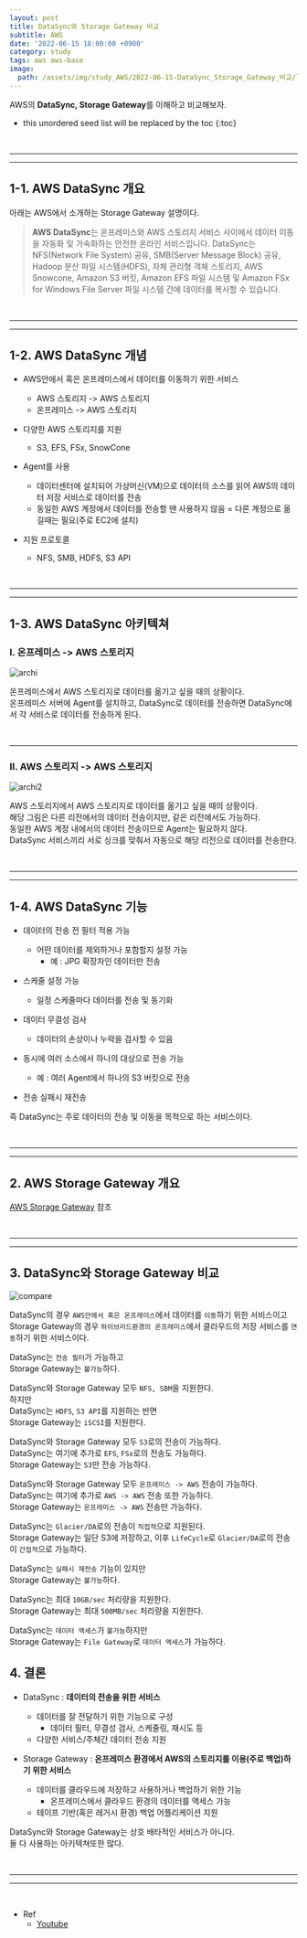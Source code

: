 ```yaml
---
layout: post
title: DataSync와 Storage Gateway 비교
subtitle: AWS
date: '2022-06-15 18:00:00 +0900'
category: study
tags: aws aws-base
image:
  path: /assets/img/study_AWS/2022-06-15-DataSync_Storage_Gateway_비교/logo.png
---
```


AWS의 **DataSync, Storage Gateway**를 이해하고 비교해보자.

<!--more-->

* this unordered seed list will be replaced by the toc
{:toc}

<br>
<hr/>
<hr/>

## 1-1. AWS DataSync 개요

아래는 AWS에서 소개하는 Storage Gateway 설명이다.

> **AWS DataSync**는 온프레미스와 AWS 스토리지 서비스 사이에서 데이터 이동을 자동화 및 가속화하는 안전한 온라인 서비스입니다. DataSync는 NFS(Network File System) 공유, SMB(Server Message Block) 공유, Hadoop 분산 파일 시스템(HDFS), 자체 관리형 객체 스토리지, AWS Snowcone, Amazon S3 버킷, Amazon EFS 파일 시스템 및 Amazon FSx for Windows File Server 파일 시스템 간에 데이터를 복사할 수 있습니다.

<br>
<hr/>
<hr/>

## 1-2. AWS DataSync 개념

* AWS안에서 혹은 온프레미스에서 데이터를 이동하기 위한 서비스
    + AWS 스토리지 -> AWS 스토리지
    + 온프레미스 -> AWS 스토리지

* 다양한 AWS 스토리지를 지원
    + S3, EFS, FSx, SnowCone

* Agent를 사용
    + 데이터센터에 설치되어 가상머신(VM)으로 데이터의 소스를 읽어 AWS의 데이터 저장 서비스로 데이터를 전송
    + 동일한 AWS 계정에서 데이터를 전송할 땐 사용하지 않음 = 다른 계정으로 옮길때는 필요(주로 EC2에 설치)

* 지원 프로토콜
    + NFS, SMB, HDFS, S3 API


<br>
<hr/>
<hr/>

## 1-3. AWS DataSync 아키텍쳐

### I. 온프레미스 -> AWS 스토리지

![archi](/assets/img/study_AWS/2022-06-15-DataSync_Storage_Gateway_비교/archi.png)

온프레미스에서 AWS 스토리지로 데이터를 옮기고 싶을 때의 상황이다.<br>
온프레미스 서버에 Agent를 설치하고, DataSync로 데이터를 전송하면 DataSync에서 각 서비스로 데이터를 전송하게 된다.

<br>
<hr/>

### II. AWS 스토리지 -> AWS 스토리지

![archi2](/assets/img/study_AWS/2022-06-15-DataSync_Storage_Gateway_비교/archi2.png)

AWS 스토리지에서 AWS 스토리지로 데이터를 옮기고 싶을 때의 상황이다.<br>
해당 그림은 다른 리전에서의 데이터 전송이지만, 같은 리전에서도 가능하다.<br>
동일한 AWS 계정 내에서의 데이터 전송이므로 Agent는 필요하지 않다.<br>
DataSync 서비스끼리 서로 싱크를 맞춰서 자동으로 해당 리전으로 데이터를 전송한다.

<br>
<hr/>
<hr/>

## 1-4. AWS DataSync 기능

* 데이터의 전송 전 필터 적용 가능
    + 어떤 데이터를 제외하거나 포함할지 설정 가능
        - 예 : JPG 확장자인 데이터만 전송

* 스케줄 설정 가능
    + 일정 스케줄마다 데이터를 전송 및 동기화

* 데이터 무결성 검사
    + 데이터의 손상이나 누락을 검사할 수 있음

* 동시에 여러 소스에서 하나의 대상으로 전송 가능
    + 예 : 여러 Agent에서 하나의 S3 버킷으로 전송

* 전송 실패시 재전송

즉 DataSync는 주로 데이터의 전송 및 이동을 목적으로 하는 서비스이다.

<br>
<hr/>
<hr/>

## 2. AWS Storage Gateway 개요

[AWS Storage Gateway](https://heoj10272.github.io/study/AWS_Storage_Gateway_%EC%9D%B4%ED%95%B4.html) 참조

<br>
<hr/>
<hr/>

## 3. DataSync와 Storage Gateway 비교

![compare](/assets/img/study_AWS/2022-06-15-DataSync_Storage_Gateway_비교/compare.png)

DataSync의 경우 `AWS안에서 혹은 온프레미스`에서 데이터를 `이동`하기 위한 서비스이고<br>
Storage Gateway의 경우 `하이브리드환경의 온프레미스`에서 클라우드의 저장 서비스를 `연동`하기 위한 서비스이다.

DataSync는 `전송 필터`가 가능하고<br>
Storage Gateway는 `불가능`하다.

DataSync와 Storage Gateway 모두 `NFS, SBM`을 지원한다.<br>
하지만<br>
DataSync는 `HDFS`, `S3 API`를 지원하는 반면<br>
Storage Gateway는 `iSCSI`를 지원한다.

DataSync와 Storage Gateway 모두 `S3`로의 전송이 가능하다.<br>
DataSync는 여기에 추가로 `EFS`, `FSx`로의 전송도 가능하다.<br>
Storage Gateway는 `S3`만 전송 가능하다.

DataSync와 Storage Gateway 모두 `온프레미스 -> AWS` 전송이 가능하다.<br>
DataSync는 여기에 추가로 `AWS -> AWS` 전송 또한 가능하다.<br>
Storage Gateway는 `온프레미스 -> AWS` 전송만 가능하다.

DataSync는 `Glacier/DA`로의 전송이 `직접적`으로 지원된다.<br>
Storage Gateway는 일단 S3에 저장하고, 이후 `LifeCycle`로 `Glacier/DA`로의 전송이 `간접적`으로 가능하다.

DataSync는 `실패시 재전송` 기능이 있지만<br>
Storage Gateway는 `불가능`하다.

DataSync는 최대 `10GB/sec` 처리량을 지원한다.<br>
Storage Gateway는 최대 `500MB/sec` 처리량을 지원한다.

DataSync는 `데이터 액세스`가 `불가능`하지만<br>
Storage Gateway는 `File Gateway`로 `데이터 액세스`가 가능하다.

## 4. 결론

* DataSync : **데이터의 전송을 위한 서비스**
    + 데이터를 잘 전달하기 위한 기능으로 구성
        - 데이터 필터, 무결성 검사, 스케줄링, 재시도 등
    + 다양한 서비스/주체간 데이터 전송 지원

* Storage Gateway : **온프레미스 환경에서 AWS의 스토리지를 이용(주로 백업)하기 위한 서비스**
    + 데이터를 클라우드에 저장하고 사용하거나 백업하기 위한 기능
        - 온프레미스에서 클라우드 환경의 데이터를 액세스 가능
    + 테이프 기반(혹은 레거시 환경) 백업 어플리케이션 지원

DataSync와 Storage Gateway는 상호 배타적인 서비스가 아니다.<br>
둘 다 사용하는 아키텍쳐또한 많다.

<br>
<hr/>
<hr/>
<br>

* Ref
  - [Youtube](https://youtu.be/gjlRurFnYeg)

